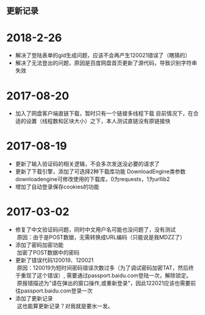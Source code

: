 ## 更新记录
# 2018-2-26
* 解决了登陆表单的gid生成问题，应该不会再产生120021错误了（瞎猜的）
* 解决了无法登出的问题，原因是百度网盘首页更新了源代码，导致识别字符串失效

# 2017-08-20
* 加入了网盘客户端直链下载，暂时只有一个链接多线程下载
  目前情况下，在合适的设置（线程数和区块大小）之下，本人测试直链没有原链接快

# 2017-08-19
* 更新了输入验证码的相关逻辑，不会多次发送没必要的请求了
* 更新了下载引擎，添加了可选择2种下载库功能
  DownloadEngine类参数downloadengine可修改使用的下载库，0为requests，1为urllib2
* 增加了自动登录保存cookies的功能

# 2017-03-02
* 修复了中文验证码问题，同时中文用户名可能也没问题了，没有测试  
  原因：由于是POST数据，无需转换成URL编码（只能说是我MDZZ了）
* 添加了密码加密功能  
  加密了POST数据中的密码
* 更新了错误代码120019、120021  
  原因：120019为短时间密码错误次数过多（为了调试密码加密TAT，然后终于重现了这个错误）, 需要通过passport.baidu.com登陆一次，解除锁定。  
  原报错描述为"请在弹出的窗口操作,或重新登录"，因此122021应该也需要前往passport.baidu.com登录一次
* 添加了更新记录  
  这也能算更新记录？对我就是要水一发。
